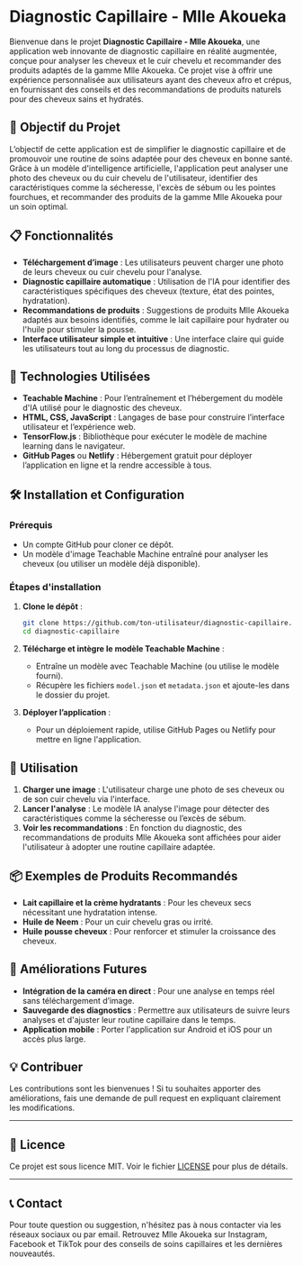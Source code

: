 
# Diagnostic Capillaire - Mlle Akoueka

Bienvenue dans le projet **Diagnostic Capillaire - Mlle Akoueka**, une application web innovante de diagnostic capillaire en réalité augmentée, conçue pour analyser les cheveux et le cuir chevelu et recommander des produits adaptés de la gamme Mlle Akoueka. Ce projet vise à offrir une expérience personnalisée aux utilisateurs ayant des cheveux afro et crépus, en fournissant des conseils et des recommandations de produits naturels pour des cheveux sains et hydratés.

## 🎯 Objectif du Projet

L’objectif de cette application est de simplifier le diagnostic capillaire et de promouvoir une routine de soins adaptée pour des cheveux en bonne santé. Grâce à un modèle d'intelligence artificielle, l'application peut analyser une photo des cheveux ou du cuir chevelu de l'utilisateur, identifier des caractéristiques comme la sécheresse, l'excès de sébum ou les pointes fourchues, et recommander des produits de la gamme Mlle Akoueka pour un soin optimal.

## 📋 Fonctionnalités

- **Téléchargement d’image** : Les utilisateurs peuvent charger une photo de leurs cheveux ou cuir chevelu pour l'analyse.
- **Diagnostic capillaire automatique** : Utilisation de l'IA pour identifier des caractéristiques spécifiques des cheveux (texture, état des pointes, hydratation).
- **Recommandations de produits** : Suggestions de produits Mlle Akoueka adaptés aux besoins identifiés, comme le lait capillaire pour hydrater ou l'huile pour stimuler la pousse.
- **Interface utilisateur simple et intuitive** : Une interface claire qui guide les utilisateurs tout au long du processus de diagnostic.

## 🚀 Technologies Utilisées

- **Teachable Machine** : Pour l’entraînement et l’hébergement du modèle d'IA utilisé pour le diagnostic des cheveux.
- **HTML, CSS, JavaScript** : Langages de base pour construire l’interface utilisateur et l’expérience web.
- **TensorFlow.js** : Bibliothèque pour exécuter le modèle de machine learning dans le navigateur.
- **GitHub Pages** ou **Netlify** : Hébergement gratuit pour déployer l’application en ligne et la rendre accessible à tous.

## 🛠️ Installation et Configuration

### Prérequis

- Un compte GitHub pour cloner ce dépôt.
- Un modèle d'image Teachable Machine entraîné pour analyser les cheveux (ou utiliser un modèle déjà disponible).

### Étapes d'installation

1. **Clone le dépôt** :
   ```bash
   git clone https://github.com/ton-utilisateur/diagnostic-capillaire.git
   cd diagnostic-capillaire
   ```

2. **Télécharge et intègre le modèle Teachable Machine** :
   - Entraîne un modèle avec Teachable Machine (ou utilise le modèle fourni).
   - Récupère les fichiers `model.json` et `metadata.json` et ajoute-les dans le dossier du projet.

3. **Déployer l’application** :
   - Pour un déploiement rapide, utilise GitHub Pages ou Netlify pour mettre en ligne l'application.

## 📄 Utilisation

1. **Charger une image** : L'utilisateur charge une photo de ses cheveux ou de son cuir chevelu via l'interface.
2. **Lancer l'analyse** : Le modèle IA analyse l'image pour détecter des caractéristiques comme la sécheresse ou l’excès de sébum.
3. **Voir les recommandations** : En fonction du diagnostic, des recommandations de produits Mlle Akoueka sont affichées pour aider l'utilisateur à adopter une routine capillaire adaptée.

## 📦 Exemples de Produits Recommandés

- **Lait capillaire et la crème hydratants** : Pour les cheveux secs nécessitant une hydratation intense.
- **Huile de Neem** : Pour un cuir chevelu gras ou irrité.
- **Huile pousse cheveux** : Pour renforcer et stimuler la croissance des cheveux.

## 🎨 Améliorations Futures

- **Intégration de la caméra en direct** : Pour une analyse en temps réel sans téléchargement d’image.
- **Sauvegarde des diagnostics** : Permettre aux utilisateurs de suivre leurs analyses et d'ajuster leur routine capillaire dans le temps.
- **Application mobile** : Porter l'application sur Android et iOS pour un accès plus large.

## 💡 Contribuer

Les contributions sont les bienvenues ! Si tu souhaites apporter des améliorations, fais une demande de pull request en expliquant clairement les modifications.

---

## 📝 Licence

Ce projet est sous licence MIT. Voir le fichier [LICENSE](LICENSE) pour plus de détails.

---

## 📞 Contact

Pour toute question ou suggestion, n'hésitez pas à nous contacter via les réseaux sociaux ou par email. Retrouvez Mlle Akoueka sur Instagram, Facebook et TikTok pour des conseils de soins capillaires et les dernières nouveautés.
